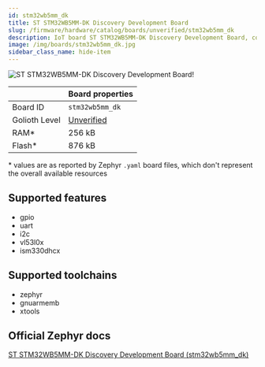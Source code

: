 ```yaml
---
id: stm32wb5mm_dk
title: ST STM32WB5MM-DK Discovery Development Board
slug: /firmware/hardware/catalog/boards/unverified/stm32wb5mm_dk
description: IoT board ST STM32WB5MM-DK Discovery Development Board, compatible with Golioth at unverified level.
image: /img/boards/stm32wb5mm_dk.jpg
sidebar_class_name: hide-item
---
```


[//]: # (This is an auto-generated file, do not edit! Changes to it will be lost upon re-generation)

![ST STM32WB5MM-DK Discovery Development Board!](/img/boards/stm32wb5mm_dk.jpg "ST STM32WB5MM-DK Discovery Development Board")

|                | Board properties     |
| -------------  | -------------------- |
| Board ID       | `stm32wb5mm_dk` |
| Golioth Level  | [Unverified](/firmware/hardware#unverified-boards) |
| RAM*           | 256 kB |
| Flash*         | 876 kB |

\* values are as reported by Zephyr `.yaml` board files, which don't represent the overall available resources



## Supported features

* gpio
* uart
* i2c
* vl53l0x
* ism330dhcx

## Supported toolchains

* zephyr
* gnuarmemb
* xtools

## Official Zephyr docs

[ST STM32WB5MM-DK Discovery Development Board (stm32wb5mm_dk)](https://docs.zephyrproject.org/latest/boards/st/stm32wb5mm_dk/doc/index.html)
